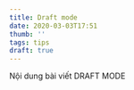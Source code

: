 ```yaml
---
title: Draft mode
date: 2020-03-03T17:51
thumb: ''
tags: tips
draft: true
---
```


Nội dung bài viết DRAFT MODE
